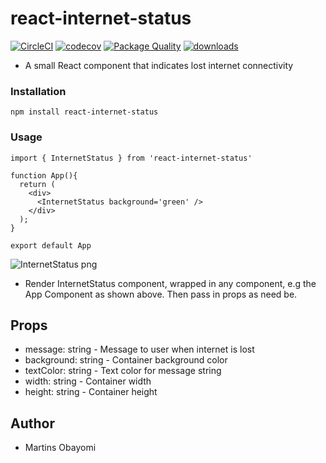 # react-internet-status

[![CircleCI](https://circleci.com/gh/obayomi96/react-internet-status.svg?style=svg)](https://circleci.com/gh/obayomi96/react-internet-status)
[![codecov](https://codecov.io/gh/obayomi96/react-internet-status/branch/master/graph/badge.svg)](https://codecov.io/gh/obayomi96/react-internet-status)
[![Package Quality](https://npm.packagequality.com/shield/react-internet-status.svg)](https://packagequality.com/#?package=react-internet-status)
[![downloads](https://img.shields.io/npm/dm/react-internet-status.svg)](https://www.npmjs.com/package/react-internet-status)

- A small React component that indicates lost internet connectivity

### Installation
`npm install react-internet-status`

### Usage
`import { InternetStatus } from 'react-internet-status'`

```
function App(){
  return (
    <div>
      <InternetStatus background='green' />
    </div>
  );
}

export default App
```
![InternetStatus png](https://user-images.githubusercontent.com/43539944/88469081-ab774b80-cea1-11ea-8246-fa983f93ddde.png)

- Render InternetStatus component, wrapped in any component, e.g the App Component as shown above. Then pass in props as need be.

## Props

<ul>
<li> message: string - Message to user when internet is lost </li>
<li> background: string - Container background color </li>
<li> textColor: string - Text color for message string </li>
<li> width: string - Container width </li>
<li> height: string - Container height </li>
</ul>

## Author
- Martins Obayomi
